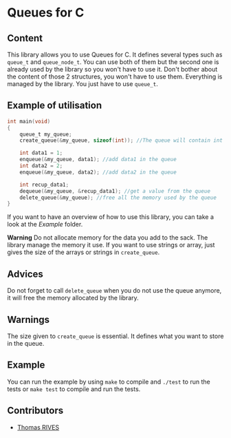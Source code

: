 # Queues for C

## Content

This library allows you to use Queues for C. It defines several types such as `queue_t` and `queue_node_t`. You can use both of them but the second one is already used by the library so you won't have to use it. Don't bother about the content of those 2 structures, you won't have to use them. Everything is managed by the library. You just have to use `queue_t`.

## Example of utilisation

```c
int main(void)
{
    queue_t my_queue;
	create_queue(&my_queue, sizeof(int)); //The queue will contain int datas but you can give anything you want

	int data1 = 1;
	enqueue(&my_queue, data1); //add data1 in the queue
	int data2 = 2;
	enqueue(&my_queue, data2); //add data2 in the queue

	int recup_data1;
	dequeue(&my_queue, &recup_data1); //get a value from the queue
	delete_queue(&my_queue); //free all the memory used by the queue
}
```
If you want to have an overview of how to use this library, you can take a look at the *Example* folder.

**Warning** Do not allocate memory for the data you add to the sack. The library manage the memory it use. If you want to use strings or array, just gives the size of the arrays or strings in `create_queue`.

## Advices

Do not forget to call `delete_queue` when you do not use the queue anymore, it will free the memory allocated by the library.

## Warnings

The size given to `create_queue` is essential. It defines what you want to store in the queue.

## Example

You can run the example by using `make` to compile and `./test` to run the tests or `make test` to compile and run the tests.

## Contributors

- [Thomas RIVES](https://github.com/ThomasRives)
